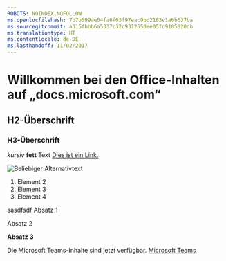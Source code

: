 ```yaml
---
ROBOTS: NOINDEX,NOFOLLOW
ms.openlocfilehash: 7b7b599ae04fa6f03f97eac9bd2163e1a6b637ba
ms.sourcegitcommit: a315fbbb6a5337c32c9312550ee05fd9185020db
ms.translationtype: HT
ms.contentlocale: de-DE
ms.lasthandoff: 11/02/2017
---
```

# <a name="welcome-to-office-content-on-docsmicrosoftcom"></a>Willkommen bei den Office-Inhalten auf „docs.microsoft.com“
## <a name="h2-header"></a>H2-Überschrift
### <a name="h3-header"></a>H3-Überschrift

*kursiv*
**fett** Text [Dies ist ein Link.](Office-365-groups.md)

![Beliebiger Alternativtext](media/Overview-Microsoft-Teams-image1.png)

1. Element 2
2. Element 3
3. Element 4





sasdfsdf Absatz 1

Absatz 2

**Absatz 3**




Die Microsoft Teams-Inhalte sind jetzt verfügbar.
[Microsoft Teams](https://docs.microsoft.com/MicrosoftTeams)
